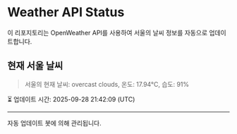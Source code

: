 
# Weather API Status

이 리포지토리는 OpenWeather API를 사용하여 서울의 날씨 정보를 자동으로 업데이트합니다.

## 현재 서울 날씨
> 서울의 현재 날씨: overcast clouds, 온도: 17.94°C, 습도: 91%

⏳ 업데이트 시간: 2025-09-28 21:42:09 (UTC)

---
자동 업데이트 봇에 의해 관리됩니다.
